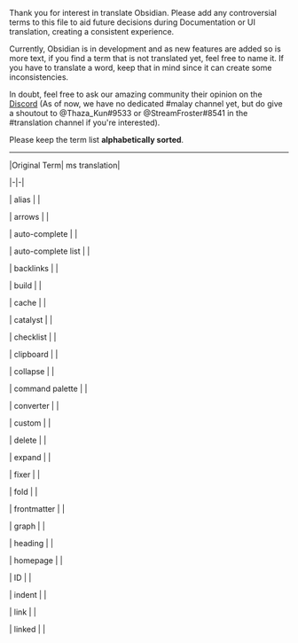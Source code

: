 Thank you for interest in translate Obsidian. Please add any controversial terms to this file to aid future decisions during Documentation or UI translation,  creating a consistent experience.

Currently, Obsidian is in development and as new features are added so is more text, if you find a term that is not translated yet, feel free to name it. If you have to translate a word, keep that in mind since it can create some inconsistencies.

In doubt, feel free to ask our amazing community their opinion on the [Discord](https://discord.gg/veuWUTm) (As of now, we have no dedicated #malay channel yet, but do give a shoutout to @Thaza_Kun#9533 or @StreamFroster#8541 in the #translation channel if you're interested). 

Please keep the term list **alphabetically sorted**.

---

|Original Term| ms translation|

|-|-|

| alias | |

| arrows | |

| auto-complete | |

| auto-complete list | |

| backlinks | |

| build | |

| cache | |

| catalyst | |

| checklist | |

| clipboard | |

| collapse | |

| command palette | |

| converter | |

| custom | |

| delete | |

| expand | |

| fixer | |

| fold | |

| frontmatter | |

| graph | |

| heading | |

| homepage | |

| ID | |

| indent | |

| link | |

| linked | |
